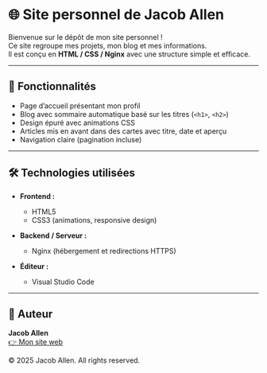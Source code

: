 # 🌐 Site personnel de Jacob Allen

Bienvenue sur le dépôt de mon site personnel !  
Ce site regroupe mes projets, mon blog et mes informations.  
Il est conçu en **HTML / CSS / Nginx** avec une structure simple et efficace.

---

## 🚀 Fonctionnalités

- Page d’accueil présentant mon profil
- Blog avec sommaire automatique basé sur les titres (`<h1>`, `<h2>`)
- Design épuré avec animations CSS
- Articles mis en avant dans des cartes avec titre, date et aperçu
- Navigation claire (pagination incluse)

---

## 🛠️ Technologies utilisées

- **Frontend :**
  - HTML5
  - CSS3 (animations, responsive design)

- **Backend / Serveur :**
  - Nginx (hébergement et redirections HTTPS)

- **Éditeur :**
  - Visual Studio Code

---

## 👤 Auteur

**Jacob Allen**  
[👉 Mon site web](https://jacoballen.ca)  

© 2025 Jacob Allen. All rights reserved.

